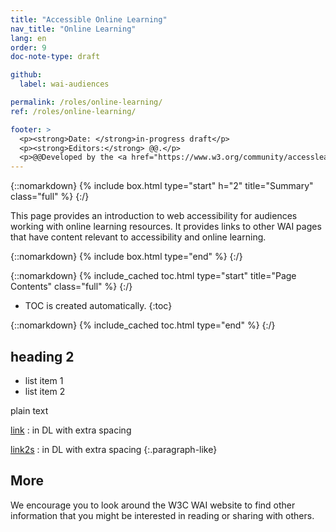 ```yaml
---
title: "Accessible Online Learning"
nav_title: "Online Learning"
lang: en
order: 9
doc-note-type: draft

github:
  label: wai-audiences

permalink: /roles/online-learning/
ref: /roles/online-learning/

footer: >
  <p><strong>Date: </strong>in-progress draft</p>
  <p><strong>Editors:</strong> @@.</p>
  <p>@@Developed by the <a href="https://www.w3.org/community/accesslearn/">Accessible Online Learning Community Group</a> and Education and Outreach Working Group (<a href="http://www.w3.org/WAI/EO/">EOWG</a>).</p>
---
```


{::nomarkdown}
{% include box.html type="start" h="2" title="Summary" class="full" %}
{:/}

This page provides an introduction to web accessibility for audiences working with online learning resources. It provides
links to other WAI pages that have content relevant to accessibility and online learning.

{::nomarkdown}
{% include box.html type="end" %}
{:/}


{::nomarkdown}
{% include_cached toc.html type="start" title="Page Contents" class="full" %}
{:/}

-   TOC is created automatically.
{:toc}

{::nomarkdown}
{% include_cached toc.html type="end" %}
{:/}


## heading 2

* list item 1
* list item 2

plain text

[link](/@@/)
: in DL with extra spacing

[link2s](/@@/)
: in DL with extra spacing
{:.paragraph-like}

## More

We encourage you to look around the W3C WAI website to find other information that you might be interested in reading or sharing with others.

